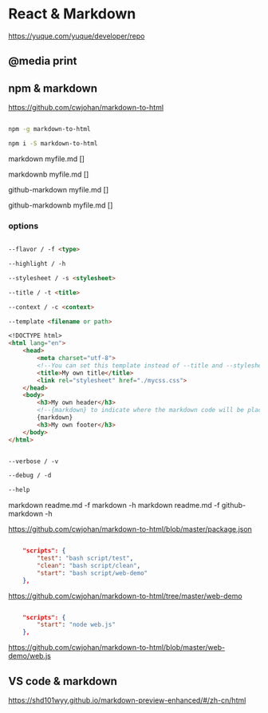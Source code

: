 # React & Markdown

https://yuque.com/yuque/developer/repo


## @media print



## npm & markdown

https://github.com/cwjohan/markdown-to-html


```sh

npm -g markdown-to-html

npm i -S markdown-to-html


```

markdown myfile.md [<options>]

markdownb myfile.md [<options>]

github-markdown myfile.md [<options>]

github-markdownb myfile.md [<options>]

### options

```md

--flavor / -f <type>

--highlight / -h

--stylesheet / -s <stylesheet>

--title / -t <title>

--context / -c <context>

--template <filename or path>

<!DOCTYPE html>
<html lang="en">
    <head>
        <meta charset="utf-8">
        <!--You can set this template instead of --title and --stylesheet.-->
        <title>My own title</title>
        <link rel="stylesheet" href="./mycss.css">
    </head>
    <body>
        <h3>My own header</h3>
        <!--{markdown} to indicate where the markdown code will be placed-->
        {markdown}
        <h3>My own footer</h3>
    </body>
</html>


--verbose / -v

--debug / -d

--help


```


markdown readme.md -f markdown -h
markdown readme.md -f github-markdown -h


https://github.com/cwjohan/markdown-to-html/blob/master/package.json

```json

    "scripts": {
        "test": "bash script/test",
        "clean": "bash script/clean",
        "start": "bash script/web-demo"
    },

```

https://github.com/cwjohan/markdown-to-html/tree/master/web-demo

```json

    "scripts": {
        "start": "node web.js"
    },

```

https://github.com/cwjohan/markdown-to-html/blob/master/web-demo/web.js



## VS code & markdown

https://shd101wyy.github.io/markdown-preview-enhanced/#/zh-cn/html
